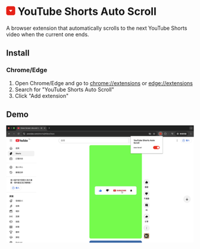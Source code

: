 # <img src="assets/images/scroll-icon-128.png" alt="Scroll Icon" width="24" height="24" /> YouTube Shorts Auto Scroll

A browser extension that automatically scrolls to the next YouTube Shorts video when the current one ends.

## Install

### Chrome/Edge

1. Open Chrome/Edge and go to [chrome://extensions](chrome://extensions) or [edge://extensions](edge://extensions)
2. Search for "YouTube Shorts Auto Scroll"
3. Click "Add extension"

## Demo

![Demo](assets/images/demo.png)